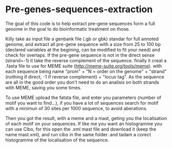 # Pre-genes-sequences-extraction
The goal of this code is to help  extract pre-gene sequences form a full genome in the goal to do bioinformatic treatment on those.


Killy take as input file a genbank file (.gb or gbk) standar for full annoted genome, and extract  all pre-gene sequence with a size from 25 to 100 bp (declared variables at the begining, can be modified to fit your need) and check for overlaps. If the pre-gene sequence is not in the direct sense (strand=-1) it take the reverse complement of the sequence. finally it creat a .fasta file to use for MEME suite (http://meme-suite.org/tools/meme). with each sequence being name "prom" + "N = order on the genome" + "strand" (nothing if direct, -1 if reverse complement) + "locus tag". 
As the sequence are all in the good order you don't need to do an analisis on both strands with MEME, saving you some times.

To use MEME upload the fatsta file, and enter you parameters (number of motif you want to find...), if you have a lot of sequences search for motif with a minimun of 30 sites per 1000 sequence, to avoid aberations.

Then you got the result, with a meme and a mast, geting you the localisation of each motif on your sequences. If like me you want an histogramme you can use Cibo, for this open the .xml mast file and download it (keep the name mast.xml), and run cibo in the same folder. and tadam a corect histogramme of the localisation of the sequence. 
